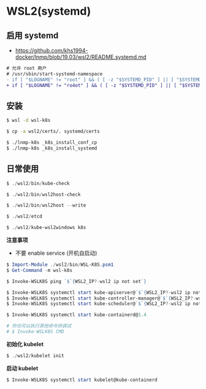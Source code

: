 # WSL2(systemd)

## 启用 systemd

* https://github.com/khs1994-docker/lnmp/blob/19.03/wsl2/README.systemd.md

```diff
# 允许 root 用户
# /usr/sbin/start-systemd-namespace
- if [ "$LOGNAME" != "root" ] && ( [ -z "$SYSTEMD_PID" ] || [ "$SYSTEMD_PID" != "1" ] ); then
+ if [ "$LOGNAME" != "ro4ot" ] && ( [ -z "$SYSTEMD_PID" ] || [ "$SYSTEMD_PID" != "1" ] ); then
```

## 安装

```bash
$ wsl -d wsl-k8s

$ cp -a wsl2/certs/. systemd/certs

$ ./lnmp-k8s _k8s_install_conf_cp
$ ./lnmp-k8s _k8s_install_systemd
```

## 日常使用

```powershell
$ ./wsl2/bin/kube-check

$ ./wsl2/bin/wsl2host-check

$ ./wsl2/bin/wsl2host --write

$ ./wsl2/etcd

$ ./wsl2/kube-wsl2windows k8s
```

**注意事项**

* 不要 enable service (开机自启动)

```powershell
$ Import-Module ./wsl2/bin/WSL-K8S.psm1
$ Get-Command -m wsl-k8s

$ Invoke-WSLK8S ping `$`{WSL2_IP?-wsl2 ip not set`}

$ Invoke-WSLK8S systemctl start kube-apiserver@`$`{WSL2_IP?-wsl2 ip not set`}
$ Invoke-WSLK8S systemctl start kube-controller-manager@`$`{WSL2_IP?-wsl2 ip not set`}
$ Invoke-WSLK8S systemctl start kube-scheduler@`$`{WSL2_IP?-wsl2 ip not set`}

$ Invoke-WSLK8S systemctl start kube-containerd@1.4

# 你也可以执行其他命令供调试
# $ Invoke-WSLK8S CMD
```

**初始化 kubelet**

```powershell
$ ./wsl2/kubelet init
```

**启动 kubelet**

```powershell
$ Invoke-WSLK8S systemctl start kubelet@kube-containerd
```
